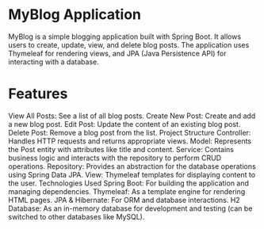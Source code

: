 # MyBlog Application
MyBlog is a simple blogging application built with Spring Boot. It allows users to create, update, view, and delete blog posts. The application uses Thymeleaf for rendering views, and JPA (Java Persistence API) for interacting with a database.

# Features
View All Posts: See a list of all blog posts.
Create New Post: Create and add a new blog post.
Edit Post: Update the content of an existing blog post.
Delete Post: Remove a blog post from the list.
Project Structure
Controller: Handles HTTP requests and returns appropriate views.
Model: Represents the Post entity with attributes like title and content.
Service: Contains business logic and interacts with the repository to perform CRUD operations.
Repository: Provides an abstraction for the database operations using Spring Data JPA.
View: Thymeleaf templates for displaying content to the user.
Technologies Used
Spring Boot: For building the application and managing dependencies.
Thymeleaf: As a template engine for rendering HTML pages.
JPA & Hibernate: For ORM and database interactions.
H2 Database: As an in-memory database for development and testing (can be switched to other databases like MySQL).
